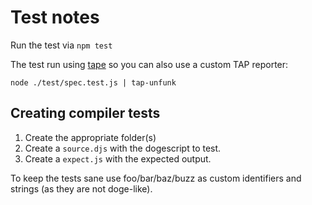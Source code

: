# Test notes

Run the test via `npm test`

The test run using [tape](https://www.npmjs.org/package/tape) so you can also use a custom TAP reporter:

````
node ./test/spec.test.js | tap-unfunk
````

## Creating compiler tests

1. Create the appropriate folder(s)
1. Create a `source.djs` with the dogescript to test.
1. Create a `expect.js` with the expected output.

To keep the tests sane use foo/bar/baz/buzz as custom identifiers and strings (as they are not doge-like).